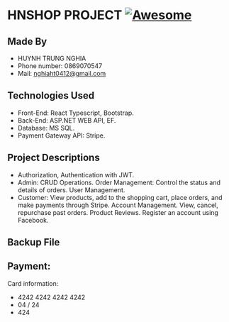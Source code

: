 # HNSHOP PROJECT [![Awesome](https://awesome.re/badge.svg)](https://awesome.re)

## Made By
- HUYNH TRUNG NGHIA
- Phone number: 0869070547
- Mail: nghiaht0412@gmail.com

## Technologies Used
- Front-End: React Typescript, Bootstrap.
- Back-End: ASP.NET WEB API, EF.
- Database: MS SQL.
- Payment Gateway API: Stripe.

## Project Descriptions
- Authorization, Authentication with JWT.
- Admin: CRUD Operations. Order Management: Control the status and details
of orders. User Management.
- Customer: View products, add to the shopping cart, place orders, and make
payments through Stripe. Account Management. View, cancel, repurchase past
orders. Product Reviews. Register an account using Facebook.

## Backup File
   
## Payment:
Card information:
- 4242 4242 4242 4242
- 04 / 24
- 424
